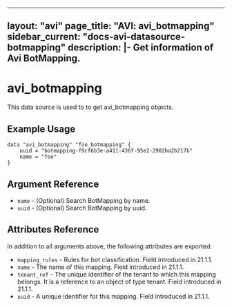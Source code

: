 <!--
    Copyright 2021 VMware, Inc.
    SPDX-License-Identifier: Mozilla Public License 2.0
-->
---
layout: "avi"
page_title: "AVI: avi_botmapping"
sidebar_current: "docs-avi-datasource-botmapping"
description: |-
  Get information of Avi BotMapping.
---

# avi_botmapping

This data source is used to to get avi_botmapping objects.

## Example Usage

```hcl
data "avi_botmapping" "foo_botmapping" {
    uuid = "botmapping-f9cf6b3e-a411-436f-95e2-2982ba2b217b"
    name = "foo"
}
```

## Argument Reference

* `name` - (Optional) Search BotMapping by name.
* `uuid` - (Optional) Search BotMapping by uuid.

## Attributes Reference

In addition to all arguments above, the following attributes are exported:

* `mapping_rules` - Rules for bot classification. Field introduced in 21.1.1.
* `name` - The name of this mapping. Field introduced in 21.1.1.
* `tenant_ref` - The unique identifier of the tenant to which this mapping belongs. It is a reference to an object of type tenant. Field introduced in 21.1.1.
* `uuid` - A unique identifier for this mapping. Field introduced in 21.1.1.

